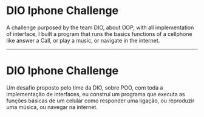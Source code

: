 # DIO Iphone Challenge

A challenge purposed by the team DIO, about OOP, with all implementation of interface, I built a program that runs the basics functions of a cellphone like answer a Call, or play a music, or navigate in the internet.


________________________________________________
# DIO Iphone Challenge

Um desafio proposto pelo time da DIO, sobre POO, com toda a implementação de interfaces, eu construí um programa que executa as funções básicas de um celular como responder uma ligação, ou reproduzir uma música, ou navegar na internet.
